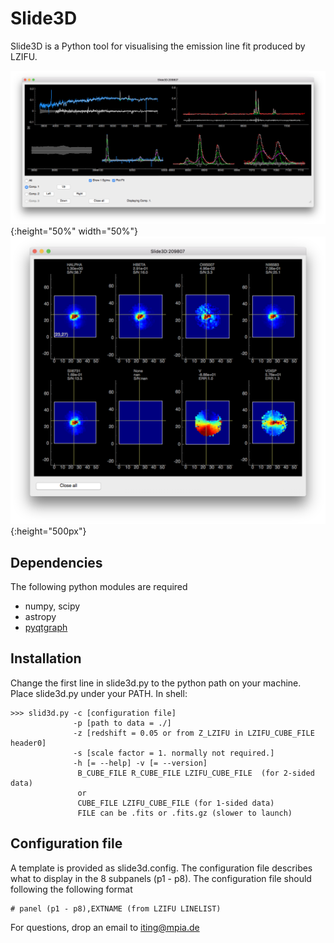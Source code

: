 # Slide3D
Slide3D is a Python tool for visualising the emission line fit produced by LZIFU. 

![Slide3D ScreenShot1](https://github.com/hoiting/Slide3D/blob/master/ScreenShot1.png ) {:height="50%" width="50%"}![Slide3D ScreenShot2](https://github.com/hoiting/Slide3D/blob/master/ScreenShot2.png){:height="500px"}


## Dependencies
The following python modules are required 
* numpy, scipy
* astropy
* [pyqtgraph](http://www.pyqtgraph.org/)

## Installation
Change the first line in slide3d.py to the python path on your machine. Place slide3d.py under your PATH. In shell:
```
>>> slid3d.py -c [configuration file] 
              -p [path to data = ./] 
              -z [redshift = 0.05 or from Z_LZIFU in LZIFU_CUBE_FILE header0] 
              -s [scale factor = 1. normally not required.]
              -h [= --help] -v [= --version]
               B_CUBE_FILE R_CUBE_FILE LZIFU_CUBE_FILE  (for 2-sided data)
               or 
               CUBE_FILE LZIFU_CUBE_FILE (for 1-sided data)
               FILE can be .fits or .fits.gz (slower to launch)
```
## Configuration file
A template is provided as slide3d.config. The configuration file describes what to display in the 8 subpanels (p1 - p8). The configuration file should following the following format
```
# panel (p1 - p8),EXTNAME (from LZIFU LINELIST)
```


For questions, drop an email to iting@mpia.de